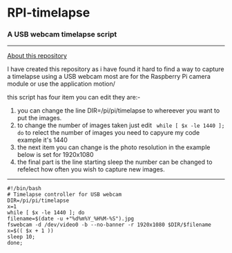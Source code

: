 # RPI-timelapse
### A USB webcam timelapse script

___

[About this repository](#about)



<a name="about"></a> 

I have created this repository as i have found it hard to find a way to capture a timelapse using a USB webcam most are for the Raspberry Pi camera module or use the application motion/

this script has four item you can edit they are:-

1. you can change the line DIR=/pi/pi/timelapse to whereever you want to put the images.
2.  to change the number of images taken just edit ```
while [ $x -le 1440 ]; do``` to relect the number of images you need to capyure my code example it's 1440
3. the next item you  can change is the  photo resolution in the example below is set for 1920x1080
4. the final part is the line starting sleep the number can be changed to refelect how often you wish to capture new images.

---


```
#!/bin/bash
# Timelapse controller for USB webcam
DIR=/pi/pi/timelapse
x=1
while [ $x -le 1440 ]; do
filename=$(date -u +"%d%m%Y_%H%M-%S").jpg
fswebcam -d /dev/video0 -b --no-banner -r 1920x1080 $DIR/$filename
x=$(( $x + 1 ))
sleep 10;
done;
```